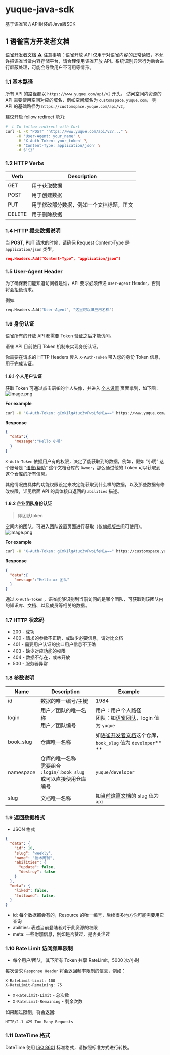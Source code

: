 # yuque-java-sdk
基于语雀官方API封装的Java版SDK

## 1 语雀官方开发者文档

[语雀开发者文档](https://www.yuque.com/yuque/developer)
⚠️ 注意事项：语雀开放 API 仅用于对语雀内容的正常读取，不允许把语雀当做内容存储平台，请合理使用语雀开放 API。系统识别异常行为后会进行屏蔽处理，可能会导致用户不可用等情形。

### 1.1 基本路径

所有 API 的路径都以 `https://www.yuque.com/api/v2` 开头。
访问空间内资源的 API 需要使用空间对应的域名，例如空间域名为 `customspace.yuque.com`， 则 API 的基础路径为 `https://customspace.yuque.com/api/v2`。

建议开启 follow redirect 能力:
```bash
# -L To follow redirect with Curl
curl -L -X "POST" "https://www.yuque.com/api/v2/..." \
     -H 'User-Agent: your_name' \
     -H 'X-Auth-Token: your_token' \
     -H 'Content-Type: application/json' \
     -d $'{}'
```

### 1.2 HTTP Verbs

| Verb | Description |
| --- | --- |
| GET | 用于获取数据 |
| POST | 用于创建数据 |
| PUT | 用于修改部分数据，例如一个文档标题，正文 |
| DELETE | 用于删除数据 |


### 1.4 HTTP 提交数据说明

当 **POST**, **PUT** 请求的时候，请确保 Request Content-Type 是 `application/json` 类型。

```json
req.Headers.Add("Content-Type", "application/json")
```


### 1.5 User-Agent Header

为了确保我们能知道访问者是谁，API 要求必须传递 `User-Agent` Header，否则将会拒绝请求。

例如:
```go
req.Headers.Add("User-Agent", "这里可以填应用名称")
```

### 1.6 身份认证


语雀所有的开放 API 都需要 Token 验证之后才能访问。

语雀 API 目前使用 Token 机制来实现身份认证。

你需要在请求的 HTTP Headers 传入 `X-Auth-Token` 带入您的身份 Token 信息，用于完成认证。

#### 1.6.1 个人用户认证
获取 Token 可通过点击语雀的个人头像，并进入 [个人设置](/settings/tokens) 页面拿到，如下图：
![image.png](https://cdn.nlark.com/yuque/0/2023/png/84151/1680345283904-509c590e-b0b3-45a6-a9ff-aedde629b0c9.png)


**For example**
```bash
curl -H "X-Auth-Token: gCmkIlgAtuc3vFwpLfeM1w==" https://www.yuque.com/api/v2/hello
```

**Response**
```json
{
  "data":{
    "message":"Hello 小明"
  }
}
```

`X-Auth-Token` 依据用户有的权限，决定了能获取到的数据，例如，假如 “小明” 这个账号是 “[语雀/帮助](/yuque/help)” 这个文档仓库的 `Owner`，那么通过他的 Token 可以获取到这个仓库的所有信息。

其他情况由具体的功能权限设定来决定能获取到什么样的数据，以及那些数据有修改权限，详见后面 API 的具体接口返回的 `abilities` 描述。

#### 1.6.2 企业团队身份认证

> 即团队token

空间内的团队，可进入团队设置页面进行获取（仅[旗舰版空间](https://www.yuque.com/about/price)可使用）。
![image.png](https://cdn.nlark.com/yuque/0/2023/png/84151/1680345436472-0dce9c77-252c-4154-b562-522f43e845b8.png#averageHue=%23fcfcfc&clientId=u1fc313b9-a9c1-4&from=paste&height=551&id=uc43973f9&originHeight=1206&originWidth=2338&originalType=binary&ratio=2&rotation=0&showTitle=false&size=109287&status=done&style=shadow&taskId=u26c0e0e8-8d39-4a1a-b0df-3e7ee31ea70&title=&width=1068)

**For example**
```bash
curl -H "X-Auth-Token: gCmkIlgAtuc3vFwpLfeM1w==" https://customspace.yuque.com/api/v2/hello
```

**Response**
```json
{
  "data":{
    "message":"Hello xx 团队"
  }
}
```

通过 `X-Auth-Token` ，语雀能够识别到当前访问的是哪个团队，可获取到该团队内的知识库、文档、以及成员等相关的数据。


### 1.7 HTTP 状态码

- 200 - 成功
- 400 - 请求的参数不正确，或缺少必要信息，请对比文档
- 401 - 需要用户认证的接口用户信息不正确
- 403 - 缺少对应功能的权限
- 404 - 数据不存在，或未开放
- 500 - 服务器异常

### 1.8 参数说明
| Name | Description | Example |
| --- | --- | --- |
| id | 数据的唯一编号/主键 | 1984 |
| login | 用户／团队的唯一名称<br/>用户／团队编号 |用户：用户个人路径<br/>团队：如[语雀团队](/yuque)，login 值为 `yuque`|
| book_slug | 仓库唯一名称 | 如[语雀开发者文档](/yuque/developer)这个仓库，`book_slug` 值为 `developer`** ** |
| namespace | 仓库的唯一名称<br/>需要组合 `:login/:book_slug`<br/>或可以直接使用仓库编号 |`yuque/developer`|
| slug | 文档唯一名称 | 如[当前这篇文档](/yuque/developer/api)的 slug 值为   `api` |

### 1.9 返回数据格式

- JSON 格式

```json
{
  "data": {
    "id": 10,
    "slug": "weekly",
    "name": "技术周刊",
    "abilities": {
      "update": false,
      "destroy": false
    }
  },
  "meta": {
    "liked": false,
    "followed": false,
  }
}
```

- id: 每个数据都会有的，Resource 的唯一编号，后续很多地方你可能需要用它查询
- abilities: 表述当前登陆者对于此资源的权限
- meta: 一些附加信息，例如是否赞过，是否关注过

### 1.10 Rate Limit 访问频率限制

- 每个用户/团队，其下所有 Token 共享 RateLimit，5000 次/小时

每次请求 `Response Header` 将会返回频率限制的信息，例如：

```
X-RateLimit-Limit: 100
X-RateLimit-Remaining: 75
```

- `X-RateLimit-Limit` - 总次数
- `X-RateLimit-Remaining` - 剩余次数

如果超过限制，将会返回:

```
HTTP/1.1 429 Too Many Requests
```

### 1.11 DateTime 格式
DateTime 使用 [ISO 8601](https://en.wikipedia.org/wiki/ISO_8601) 标准格式，请按照标准方式进行转换。
